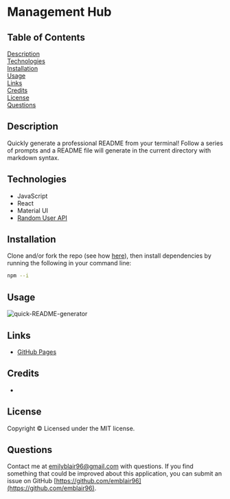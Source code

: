 # Management Hub

## Table of Contents 
[Description](#description)  
[Technologies](#technologies)  
[Installation](#installation)  
[Usage](#usage)  
[Links](#links)  
[Credits](#credits)  
[License](#license)  
[Questions](#questions)  

## Description
Quickly generate a professional README from your terminal!  Follow a series of prompts and a README file will generate in the current directory with markdown syntax.

## Technologies
* JavaScript
* React
* Material UI
* [Random User API](https://randomuser.me/)

## Installation
Clone and/or fork the repo (see how [here](https://docs.github.com/en/desktop/contributing-and-collaborating-using-github-desktop/cloning-and-forking-repositories-from-github-desktop)), then install dependencies by running the following in your command line: 
``` bash
npm --i
```

## Usage

![quick-README-generator](Assets/quick-README-generator.gif)

## Links
* [GitHub Pages](https://emblair96.github.io/management-hub/)

## Credits
* 

## License
Copyright &copy; Licensed under the MIT license.

## Questions
Contact me at emilyblair96@gmail.com with questions.  If you find something that could be improved about this application, you can submit an issue on GitHub [https://github.com/emblair96](https://github.com/emblair96).
